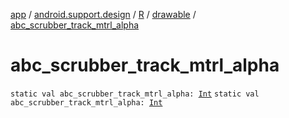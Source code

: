 [app](../../../index.md) / [android.support.design](../../index.md) / [R](../index.md) / [drawable](index.md) / [abc_scrubber_track_mtrl_alpha](./abc_scrubber_track_mtrl_alpha.md)

# abc_scrubber_track_mtrl_alpha

`static val abc_scrubber_track_mtrl_alpha: `[`Int`](https://kotlinlang.org/api/latest/jvm/stdlib/kotlin/-int/index.html)
`static val abc_scrubber_track_mtrl_alpha: `[`Int`](https://kotlinlang.org/api/latest/jvm/stdlib/kotlin/-int/index.html)
